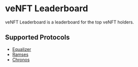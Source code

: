 # veNFT Leaderboard

veNFT Leaderboard is a leaderboard for the top veNFT holders.

## Supported Protocols

- [Equalizer](veEqual.md)
- [Ramses](veRAM.md)
- [Chronos](veCHR.md)
